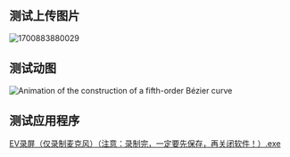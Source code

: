 ## 测试上传图片

![1700883880029](/img/desk.jpg)


## 测试动图

![Animation of the construction of a fifth-order Bézier curve](https://upload.wikimedia.org/wikipedia/commons/0/0b/BezierCurve.gif)

## 测试应用程序
 [EV录屏（仅录制麦克风）（注意：录制完，一定要先保存，再关闭软件！）.exe](/app/test.exe) 


